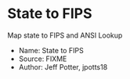 # State to FIPS

Map state to FIPS and ANSI Lookup

* Name: State to FIPS
* Source: FIXME
* Author: Jeff Potter, jpotts18

